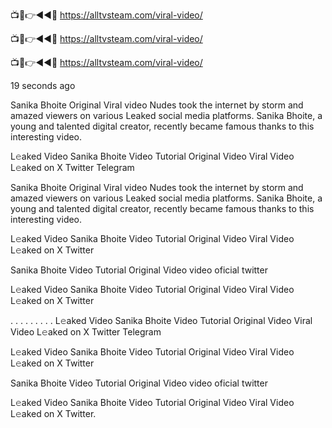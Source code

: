 
📺📱👉◄◄🔴  https://alltvsteam.com/viral-video/

📺📱👉◄◄🔴  https://alltvsteam.com/viral-video/

📺📱👉◄◄🔴  https://alltvsteam.com/viral-video/

19 seconds ago

Sanika Bhoite Original Viral video Nudes took the internet by storm and amazed viewers on various Leaked social media platforms. Sanika Bhoite, a young and talented digital creator, recently became famous thanks to this interesting video.

L𝚎aked Video Sanika Bhoite Video Tutorial Original Video Viral Video L𝚎aked on X Twitter Telegram

Sanika Bhoite Original Viral video Nudes took the internet by storm and amazed viewers on various Leaked social media platforms. Sanika Bhoite, a young and talented digital creator, recently became famous thanks to this interesting video.

L𝚎aked Video Sanika Bhoite Video Tutorial Original Video Viral Video L𝚎aked on X Twitter

Sanika Bhoite Video Tutorial Original Video video oficial twitter

L𝚎aked Video Sanika Bhoite Video Tutorial Original Video Viral Video L𝚎aked on X Twitter

. . . . . . . . . L𝚎aked Video Sanika Bhoite Video Tutorial Original Video Viral Video L𝚎aked on X Twitter Telegram

L𝚎aked Video Sanika Bhoite Video Tutorial Original Video Viral Video L𝚎aked on X Twitter

Sanika Bhoite Video Tutorial Original Video video oficial twitter

L𝚎aked Video Sanika Bhoite Video Tutorial Original Video Viral Video L𝚎aked on X Twitter.

